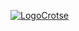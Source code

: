 
<span style="Background-color: green"> </span>


<a href="inicio.html"> <img src="https://i.ibb.co/7pzswCx/Amarillo-Profesional-Gradiente-Tecnolog-a-Comunicaci-n-Interna-Sitio-Web-21-preview-rev-1-1.png" alt="LogoCrotse"></a>
